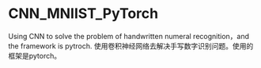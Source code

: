 # CNN_MNIIST_PyTorch
Using CNN to solve the problem of handwritten numeral recognition，and the framework is pytroch.
使用卷积神经网络去解决手写数字识别问题。使用的框架是pytorch。
